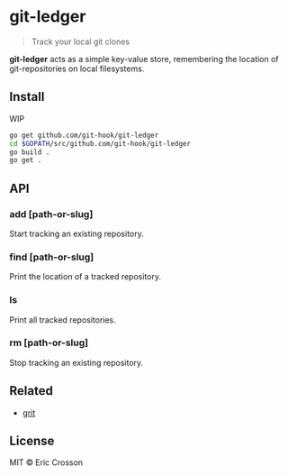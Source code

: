 # git-ledger

> Track your local git clones

**git-ledger** acts as a simple key-value store, remembering the
location of git-repositories on local filesystems.

## Install

WIP
```bash
go get github.com/git-hook/git-ledger
cd $GOPATH/src/github.com/git-hook/git-ledger
go build .
go get .
```

## API

### add [path-or-slug]

Start tracking an existing repository.

### find [path-or-slug]

Print the location of a tracked repository.

### ls

Print all tracked repositories.

### rm [path-or-slug]

Stop tracking an existing repository.

## Related

- [grit](https://github.com/jmalloc/grit)

## License

MIT © Eric Crosson
